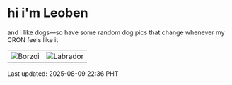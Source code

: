 # hi i'm Leoben

and i like dogs—so have some random dog pics that change whenever my CRON feels like it

|  |  |
|--------|----------|
| ![Borzoi](https://random-dog-vercel.vercel.app/api/random-borzoi?v=1754750212) | ![Labrador](https://random-dog-vercel.vercel.app/api/random-labrador?v=1754750212) |

Last updated: 2025-08-09 22:36 PHT
